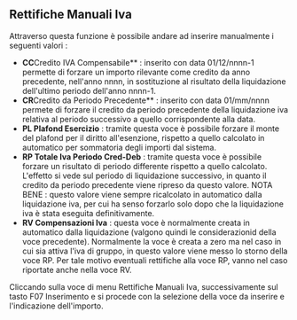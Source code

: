 ## Rettifiche Manuali Iva

Attraverso questa funzione è possibile andare ad inserire manualmente i seguenti valori : 
- **CC**Credito IVA Compensabile** :  inserito con data 01/12/nnnn-1 permette di forzare un importo rilevante come credito da anno precedente, nell'anno nnnn, in sostituzione al risultato della liquidazione dell'ultimo periodo dell'anno nnnn-1.
- **CR**Credito da Periodo Precedente** :  inserito con data 01/mm/nnnn permete di forzare il credito da periodo precedente della liquidazione iva relativa al periodo successivo a quello corrispondente alla data.
- **PL Plafond Esercizio**  :  tramite questa voce è possibile forzare il monte del plafond per il diritto all'esenzione, rispetto a quello calcolato in automatico per sommatoria degli importi dal sistema.
- **RP Totale Iva Periodo Cred-Deb**  :  tramite questa voce è possibile forzare un risultato di periodo differente rispetto a quello calcolato. L'effetto si vede sul periodo di liquidazione successivo, in quanto il credito da periodo precedente viene ripreso da questo valore. NOTA BENE :  questo valore viene sempre ricalcolato in automatico dalla liquidazione iva, per cui ha senso forzarlo solo dopo che la liquidazione iva è stata eseguita definitivamente.
- **RV Compensazioni Iva**  :  questa voce è normalmente creata in automatico dalla liquidazione (valgono quindi le considerazionid della voce precedente). Normalmente la voce è creata a zero ma nel caso in cui sia attiva l'iva di gruppo, in questo valore viene messo lo storno della voce RP. Per tale motivo eventuali rettifiche alla voce RP, vanno nel caso riportate anche nella voce RV.

Cliccando sulla voce di menu Rettifiche Manuali Iva, successivamente sul tasto F07 Inserimento e si procede con la selezione della voce da inserire e l'indicazione dell'importo.
